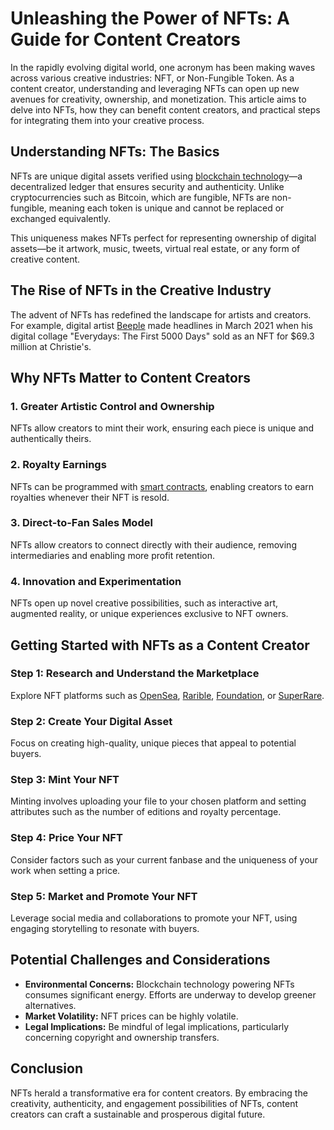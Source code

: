 # Unleashing the Power of NFTs: A Guide for Content Creators

In the rapidly evolving digital world, one acronym has been making waves across various creative industries: NFT, or Non-Fungible Token. As a content creator, understanding and leveraging NFTs can open up new avenues for creativity, ownership, and monetization. This article aims to delve into NFTs, how they can benefit content creators, and practical steps for integrating them into your creative process.

## Understanding NFTs: The Basics

NFTs are unique digital assets verified using [blockchain technology](https://en.wikipedia.org/wiki/Blockchain)—a decentralized ledger that ensures security and authenticity. Unlike cryptocurrencies such as Bitcoin, which are fungible, NFTs are non-fungible, meaning each token is unique and cannot be replaced or exchanged equivalently.

This uniqueness makes NFTs perfect for representing ownership of digital assets—be it artwork, music, tweets, virtual real estate, or any form of creative content.

## The Rise of NFTs in the Creative Industry

The advent of NFTs has redefined the landscape for artists and creators. For example, digital artist [Beeple](https://en.wikipedia.org/wiki/Beeple_(artist)) made headlines in March 2021 when his digital collage "Everydays: The First 5000 Days" sold as an NFT for $69.3 million at Christie's.

## Why NFTs Matter to Content Creators

### 1. Greater Artistic Control and Ownership

NFTs allow creators to mint their work, ensuring each piece is unique and authentically theirs. 

### 2. Royalty Earnings

NFTs can be programmed with [smart contracts](https://en.wikipedia.org/wiki/Smart_contract), enabling creators to earn royalties whenever their NFT is resold.

### 3. Direct-to-Fan Sales Model

NFTs allow creators to connect directly with their audience, removing intermediaries and enabling more profit retention.

### 4. Innovation and Experimentation

NFTs open up novel creative possibilities, such as interactive art, augmented reality, or unique experiences exclusive to NFT owners.

## Getting Started with NFTs as a Content Creator

### Step 1: Research and Understand the Marketplace

Explore NFT platforms such as [OpenSea](https://opensea.io/), [Rarible](https://rarible.com/), [Foundation](https://foundation.app/), or [SuperRare](https://superrare.com/).

### Step 2: Create Your Digital Asset

Focus on creating high-quality, unique pieces that appeal to potential buyers.

### Step 3: Mint Your NFT

Minting involves uploading your file to your chosen platform and setting attributes such as the number of editions and royalty percentage.

### Step 4: Price Your NFT

Consider factors such as your current fanbase and the uniqueness of your work when setting a price.

### Step 5: Market and Promote Your NFT

Leverage social media and collaborations to promote your NFT, using engaging storytelling to resonate with buyers.

## Potential Challenges and Considerations

- **Environmental Concerns:** Blockchain technology powering NFTs consumes significant energy. Efforts are underway to develop greener alternatives.
- **Market Volatility:** NFT prices can be highly volatile.
- **Legal Implications:** Be mindful of legal implications, particularly concerning copyright and ownership transfers.

## Conclusion

NFTs herald a transformative era for content creators. By embracing the creativity, authenticity, and engagement possibilities of NFTs, content creators can craft a sustainable and prosperous digital future.